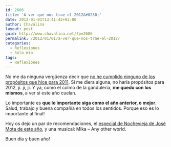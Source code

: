 ```yaml
---
id: 2606
title: 'A ver qué nos trae el 2012&#8230;'
date: 2012-01-01T13:41:42+02:00
author: Chavalina
layout: post
guid: http://www.chavalina.net/?p=2606
permalink: /2012/01/01/a-ver-que-nos-trae-el-2012/
categories:
  - Reflexiones
  - Sólo mío
tags:
  - Reflexiones
---
```

No me da ninguna vergüenza decir que [no he cumplido ninguno de los propósitos que hice para 2011](http://www.chavalina.net/2010/12/31/todo-pasa-y-todo-queda/). Si me diera alguna, no haría propósitos para 2012, ji. ji, ji. Y ya, como el colmo de la gandulería, **me quedo con los mismos**, a ver si este año cuelan.

Lo importante es **que lo importante siga como el año anterior, o mejor**. Salud, trabajo y buena compañía en todos los sentidos. Porque eso es lo importante al final!

Hoy os dejo un par de recomendaciones, el <a href="http://www.rtve.es/alacarta/videos/especiales-nochevieja-con-jose-mota/especial-nochevieja-jose-mota-seven-siete-pecados-capitales-provincia/1285081/" target="_blank">especial de Nochevieja de José Mota de este año</a>, y una musical: Mika &#8211; Any other world.

Buen día y buen año!